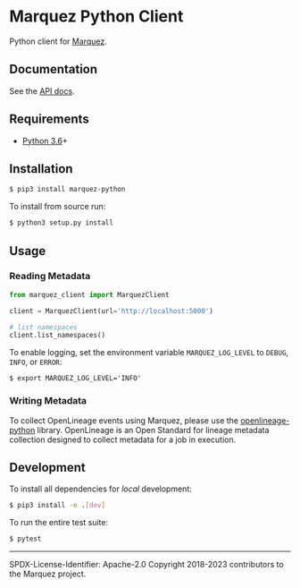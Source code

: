 # Marquez Python Client

Python client for [Marquez](https://github.com/MarquezProject/marquez).

## Documentation

See the [API docs](https://marquezproject.github.io/marquez/openapi.html).

## Requirements

* [Python 3.6](https://www.python.org/downloads)+

## Installation

```bash
$ pip3 install marquez-python
```

To install from source run:

```bash
$ python3 setup.py install
```

## Usage

### Reading Metadata
```python
from marquez_client import MarquezClient

client = MarquezClient(url='http://localhost:5000')

# list namespaces
client.list_namespaces()
```

To enable logging, set the environment variable `MARQUEZ_LOG_LEVEL` to `DEBUG`, `INFO`, or `ERROR`:

```
$ export MARQUEZ_LOG_LEVEL='INFO'
```

### Writing Metadata
To collect OpenLineage events using Marquez, please use the [openlineage-python](https://pypi.org/project/openlineage-python/) library. OpenLineage is an Open Standard for lineage metadata collection designed to collect metadata for a job in execution.

## Development

To install all dependencies for _local_ development:

```bash
$ pip3 install -e .[dev]
```

To run the entire test suite:

```bash
$ pytest
```

----
SPDX-License-Identifier: Apache-2.0
Copyright 2018-2023 contributors to the Marquez project.

